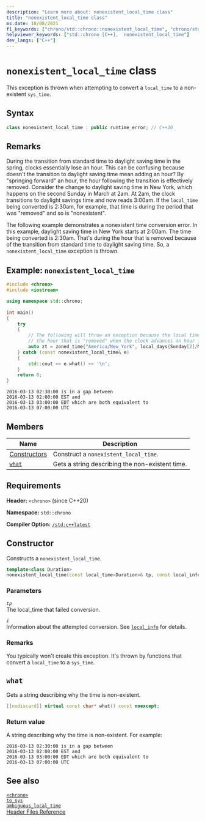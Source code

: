 ```yaml
---
description: "Learn more about: nonexistent_local_time class"
title: "nonexistent_local_time class"
ms.date: 10/08/2021
f1_keywords: ["chrono/std::chrono::nonexistent_local_time", "chrono/std::chrono::nonexistent_local_time::what"]
helpviewer_keywords: ["std::chrono [C++],  nonexistent_local_time"]
dev_langs: ["C++"]
---
```


# `nonexistent_local_time` class

This exception is thrown when attempting to convert a `local_time` to a non-existent `sys_time`.

## Syntax

```cpp
class nonexistent_local_time : public runtime_error; // C++20
```

## Remarks

During the transition from standard time to daylight saving time in the spring, clocks essentially lose an hour. This can be confusing because doesn't the transition to daylight saving time mean adding an hour? By "springing forward" an hour, the hour following the transition is effectively removed. Consider the change to daylight saving time in New York, which happens on the second Sunday in March at 2am. At 2am, the clock transitions to daylight savings time and now reads 3:00am. If the `local_time` being converted is 2:30am, for example, that time is during the period that was "removed" and so is "nonexistent".

The following example demonstrates a nonexistent time conversion error. In this example, daylight saving time in New York starts at 2:00am. The time being converted is 2:30am. That's during the hour that is removed because of the transition from standard time to daylight saving time. So, a `nonexistent_local_time` exception is thrown.

## Example: `nonexistent_local_time`

```cpp
#include <chrono>
#include <iostream>

using namespace std::chrono;
    
int main()
{
    try
    {
        // The following will throw an exception because the local time being converted is during
        // the hour that is "removed" when the clock advances an hour for daylight saving time.
        auto zt = zoned_time{"America/New_York", local_days{Sunday[2]/March/2016} + 2h + 30min};
    } catch (const nonexistent_local_time& e)
    {
        std::cout << e.what() << '\n';
    }
    return 0;
}
```

```output
2016-03-13 02:30:00 is in a gap between
2016-03-13 02:00:00 EST and
2016-03-13 03:00:00 EDT which are both equivalent to
2016-03-13 07:00:00 UTC
```

## Members

|Name|Description|
|----------|-----------------|
| [Constructors](#ctor) | Construct a `nonexistent_local_time`. |
| [`what`](#what) | Gets a string describing the non-existent time. |

## Requirements

**Header:** `<chrono>` (since C++20)

**Namespace:** `std::chrono`

**Compiler Option:** [`/std:c++latest`](../build/reference/std-specify-language-standard-version.md)

## <a name="ctor"></a> Constructor

Constructs a `nonexistent_local_time`.

```cpp
template<class Duration>
nonexistent_local_time(const local_time<Duration>& tp, const local_info& i);
```

### Parameters

*`tp`*\
The local_time that failed conversion.

*`i`*\
Information about the attempted conversion. See [`local_info`](local-info-struct.md) for details.

### Remarks

You typically won't create this exception. It's thrown by functions that convert a `local_time` to a `sys_time`.

## <a name="what"></a> `what`

Gets a string describing why the time is non-existent.

```cpp
[[nodiscard]] virtual const char* what() const noexcept;
```

### Return value

A string describing why the time is non-existent. For example:

```output
2016-03-13 02:30:00 is in a gap between
2016-03-13 02:00:00 EST and
2016-03-13 03:00:00 EDT which are both equivalent to
2016-03-13 07:00:00 UTC
```

## See also

[`<chrono>`](../standard-library/chrono.md)\
[`to_sys`](month-day-class.md)\
[`ambiguous_local_time`](ambiguous-local-time.md)\
[Header Files Reference](../standard-library/cpp-standard-library-header-files.md)
